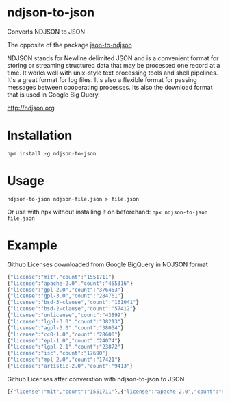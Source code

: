 # ndjson-to-json
Converts NDJSON to JSON

The opposite of the package [json-to-ndjson](https://www.npmjs.com/package/json-to-ndjson)

NDJSON stands for Newline delimited JSON and is a convenient format for storing or 
streaming structured data that may be processed one record at a time. 
It works well with unix-style text processing tools and shell pipelines. 
It's a great format for log files. It's also a flexible format 
for passing messages between cooperating processes.
Its also the download format that is used in Google Big Query.

http://ndjson.org

# Installation
`npm install -g ndjson-to-json`

# Usage
`ndjson-to-json ndjson-file.json > file.json`

Or use with npx without installing it on beforehand:
`npx ndjson-to-json file.json`

# Example
Github Licenses downloaded from Google BigQuery in NDJSON format
```JavaScript
{"license":"mit","count":"1551711"}
{"license":"apache-2.0","count":"455316"}
{"license":"gpl-2.0","count":"376453"}
{"license":"gpl-3.0","count":"284761"}
{"license":"bsd-3-clause","count":"161041"}
{"license":"bsd-2-clause","count":"57412"}
{"license":"unlicense","count":"43899"}
{"license":"lgpl-3.0","count":"38213"}
{"license":"agpl-3.0","count":"38034"}
{"license":"cc0-1.0","count":"28600"}
{"license":"epl-1.0","count":"24074"}
{"license":"lgpl-2.1","count":"23872"}
{"license":"isc","count":"17690"}
{"license":"mpl-2.0","count":"17421"}
{"license":"artistic-2.0","count":"9413"}
```

Github Licenses after converstion with ndjson-to-json to JSON
```JavaScript
[{"license":"mit","count":"1551711"},{"license":"apache-2.0","count":"455316"},{"license":"gpl-2.0","count":"376453"},{"license":"gpl-3.0","count":"284761"},{"license":"bsd-3-clause","count":"161041"},{"license":"bsd-2-clause","count":"57412"},{"license":"unlicense","count":"43899"},{"license":"lgpl-3.0","count":"38213"},{"license":"agpl-3.0","count":"38034"},{"license":"cc0-1.0","count":"28600"},{"license":"epl-1.0","count":"24074"},{"license":"lgpl-2.1","count":"23872"},{"license":"isc","count":"17690"},{"license":"mpl-2.0","count":"17421"},{"license":"artistic-2.0","count":"9413"}]
```
